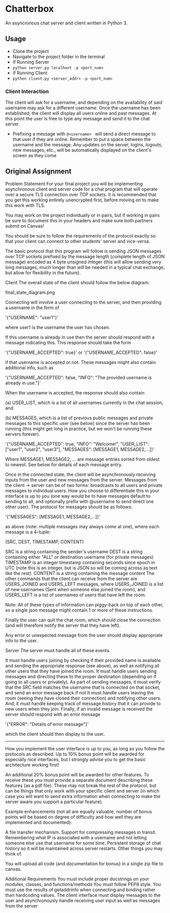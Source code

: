 # Chatterbox
An asyncronous chat server and client written in Python 3.

## Usage
- Clone the project
- Navigate to the project folder in the terminal
- If Running Server
 - `python server.py localhost -p <port_num>`
- If Running Client
 - `python client.py <server_addr> -p <port_num>`

### Client Interaction
The client will ask for a username, and depending on the availability of said username may ask for a different username.
Once the username has been established, the client will display all users online and past messages.
At this point the user is free to type any message and send it to the chat server.
- Prefixing a message with `@<username> ` will send a direct message to that user if they are online. Remember to put a space between the username and the message.
Any updates on the server, logins, logouts, new messages, etc., will be automatically displayed on the client's screen as they come

## Original Assignment
Problem Statement
For your final project you will be implementing asynchronous client and server code for a chat program that will operate over a secure TLS connection over TCP sockets.  It is recommended that you get this working entirely unencrypted first, before moving on to make this work with TLS.

 

You may work on the project individually or in pairs, but if working in pairs be sure to document this in your headers and make sure both partners submit on Canvas!

You should be sure to follow the requirements of the protocol exactly so that your client can connect to other students' server and vice-versa.

The basic protocol that this program will follow is sending JSON messages over TCP sockets prefixed by the message length (complete length of JSON message) encoded as 4 byte unsigned integer (this will allow sending very long messages, much longer than will be needed in a typical chat exchange, but allow for flexibility in the future). 

Client
The overall state of the client should follow the below diagram:

final_state_diagram.png

Connecting will involve a user connecting to the server, and then providing a username in the form of

'{"USERNAME": "user1"}'

where user1 is the username the user has chosen.

If this username is already in use then the server should respond with a message indicating this.  This response should take the form

'{"USERNAME_ACCEPTED": true}' or '{"USERNAME_ACCEPTED": false}'

if that username is accepted or not.  These messages might also contain additional info, such as

'{"USERNAME_ACCEPTED": false, "INFO": "The provided username is already in use."}'

When the username is accepted, the response should also contain

(a) USER_LIST, which is a list of all usernames currently in the chat session, and

(b) MESSAGES, which is a list of previous public messages and private messages to this specific user (see below) since the server has been running (this might get long in practice, but we won't be running these servers forever). 

'{"USERNAME_ACCEPTED": true, "INFO": "Welcome!", "USER_LIST": ["user1", "user2", "user3"], "MESSAGES": [MESSAGE1, MESSAGE2,...]}'

Where MESSAGE1, MESSAGE2, ... are message entries sorted from oldest to newest.  See below for details of each message entry.

Once in the connected state, the client will be asynchronously receiving inputs from the user and new messages from the server.  Messages from the client -> server can be of two forms: broadcasts to all users and private messages to individual users.  How you choose to differentiate this in your interface is up to you (one way would be to have messages default to sending to all, and optionally prefix with @username to send direct one other user).  The protocol for messages should be as follows:

'{"MESSAGES": [MESSAGE1, MESSAGE2,...]}'

as above (note: multiple messages may always come at one), where each message is a 4-tuple:

(SRC, DEST, TIMESTAMP, CONTENT)

SRC is a string containing the sender's username
DEST is a string containing either "ALL" or destination username (for private messages)
TIMESTAMP is an integer timestamp containing seconds since epoch in UTC (note this is an integer, but is JSON so will be coming across as text like the rest).
CONTENT is a string containing the message content
The other commands that the client can receive from the server are USERS_JOINED and USERS_LEFT messages, where USERS_JOINED is a list of new usernames (Sent when someone else joined the room), and USERS_LEFT is a list of usernames of users that have left the room.

Note: All of these types of information can piggy-back on top of each other, so a single json message might contain 1 or more of these instructions.

Finally the user can quit the chat room, which should close the connection (and will therefore notify the server that they have left).

Any error or unexpected message from the user should display appropriate info to the user.

Server
The server must handle all of these events. 

It must handle users joining by checking if their provided name is available and sending the appropriate response (see above), as well as notifying all other users that they have joined the room. 
It must handle users sending messages and directing these to the proper destination (depending on if going to all users or privately). 
As part of sending messages, it must verify that the SRC field matches the username that is connected on that socket, and send an error message back if not
It must handle users leaving the room (seeing they have closed their connection) and notifying other users. 
And, it must handle keeping track of message history that it can provide to new users when they join.
Finally, if an invalid message is received the server should respond with an error message

'{"ERROR": "Details of error message"}'

which the client should then display to the user.

---------------------

How you implement the user interface is up to you, as long as you follow the protocols as described.  Up to 10% bonus point will be awarded for especially nice interfaces, but I strongly advise you to get the basic architecture working first!

An additional 20% bonus point will be awarded for other features.  To receive these you must provide a separate document describing these features (as a pdf file).  These may not break the rest of the protocol, but can be things that only work with your specific client and server (in which case you will want to send extra information when connecting to make the server aware you support a particular feature). 

Example enhancements (not all are equally valuable, number of bonus points will be based on degree of difficulty and how well they are implemented and documented):

A file transfer mechanism.
Support for compressing messages in transit.
Remembering what IP is associated with a username and not letting someone else use that username for some time.
Persistent storage of chat history so it will be maintained across server restarts.
Other things you may think of.
 

You will upload all code (and documentation for bonus) in a single zip file to canvas.

 

Additional Requirements
You must include proper docstrings on your modules, classes, and functions/methods
You must follow PEP8 style.
You must use the results of getaddrinfo when connecting and binding rather than hardcoding values.
The client interface must display messages to the user and asynchronously handle receiving user input as well as messages from the server
